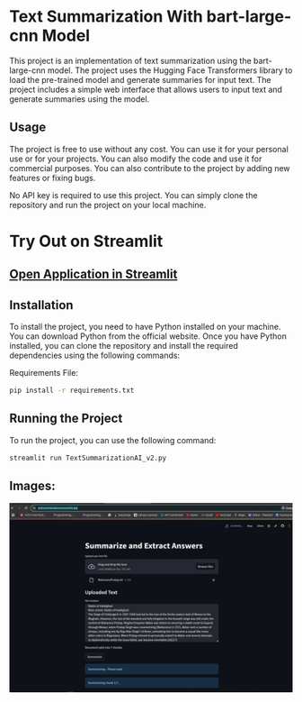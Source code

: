 # Text Summarization With bart-large-cnn Model

This project is an implementation of text summarization using the bart-large-cnn model. The project uses the Hugging Face Transformers library to load the pre-trained model and generate summaries for input text. The project includes a simple web interface that allows users to input text and generate summaries using the model.

## Usage

The project is free to use without any cost. You can use it for your personal use or for your projects. You can also modify the code and use it for commercial purposes. You can also contribute to the project by adding new features or fixing bugs.

No API key is required to use this project. You can simply clone the repository and run the project on your local machine.

# Try Out on Streamlit
## [Open Application in Streamlit](https://textsummarizationa.streamlit.app/)

## Installation

To install the project, you need to have Python installed on your machine. You can download Python from the official website. Once you have Python installed, you can clone the repository and install the required dependencies using the following commands:

Requirements File:
```bash
pip install -r requirements.txt
```

## Running the Project

To run the project, you can use the following command:
```bash
streamlit run TextSummarizationAI_v2.py
```

## Images:
![img.png](img/img.png)